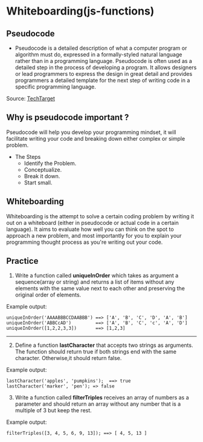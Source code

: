 # Whiteboarding(js-functions) 



## Pseudocode 
 * Pseudocode is a detailed description of what a computer program or algorithm must do, expressed in a formally-styled natural language rather than in a programming language. Pseudocode is often used as a detailed step in the process of developing a program. It allows designers or lead programmers to express the design in great detail and provides programmers a detailed template for the next step of writing code in a specific programming language.

Source: [TechTarget](https://whatis.techtarget.com/definition/pseudocode)


##  Why is pseudocode important ? 

Pseudocode will help you develop your programming mindset, it will facilitate writing your code and breaking down either complex or simple problem. 

* The Steps
	* Identify the Problem.
	* Conceptualize.
	* Break it down.
	* Start small.

##  Whiteboarding
Whiteboarding is the attempt to solve a certain coding problem by writing it out on a whiteboard (either in pseudocode or actual code in a certain language). 
It aims to evaluate how well you can think on the spot to approach a new problem, and most importantly for you to explain your programming thought process as you're writing out your code. 


## Practice

1. Write a function called **uniqueInOrder** which takes as argument a sequence(array or string) and returns a list of items without any elements with the same value next to each other and preserving the original order of elements.

Example output:

```
uniqueInOrder('AAAABBBCCDAABBB') ==> ['A', 'B', 'C', 'D', 'A', 'B']
uniqueInOrder('ABBCcAD')         ==> ['A', 'B', 'C', 'c', 'A', 'D']
uniqueInOrder([1,2,2,3,3])       ==> [1,2,3]
```
____________
2. Define a function **lastCharacter** that accepts two strings as arguments.
The function should return true if both strings end with the same character. Otherwise,it should return false.

Example output:

```
lastCharacter('apples', 'pumpkins');  ==> true
lastCharacter('marker', 'pen'); => false
```

3. Write a function called **filterTriples** receives an array of numbers
as a parameter and should return an array without any number that is a multiple of 3 but keep the rest.

Example output:

```
filterTriples([3, 4, 5, 6, 9, 13]); ==> [ 4, 5, 13 ]
```

 
 
